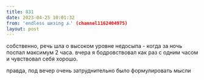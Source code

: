 ```yaml
---
title: 831
date: 2023-04-25 10:01:32
from: 'endless шизing ⍼' (channel1162404975)
layout: post
---
```


собственно, речь шла о высоком уровне недосыпа - когда за ночь поспал максимум 2 часа. вчера я бодровствовал как раз с одним часом и чувствовал себя хорошо.

правда, под вечер очень затруднительно было формулировать мысли
